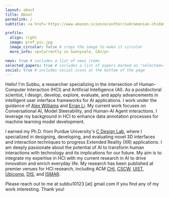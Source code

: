```yaml
---
layout: about
title: About
permalink: /
subtitle: <a href='https://www.amazon.science/author/subramanian-chidambaram'>Postdoctoral Scientist</a>; <a href='https://aws.amazon.com/ai/machine-learning/'>Amazon Web Services AI</a>.

profile:
  align: right
  image: prof_pic.jpg
  image_circular: false # crops the image to make it circular
  more_info: <p>Currently in Sunnyvale, CA</p>

news: true # includes a list of news items
selected_papers: true # includes a list of papers marked as "selected={true}"
social: true # includes social icons at the bottom of the page
---
```


Hello! I'm Subbu, a researcher specializing in the intersection of Human-Computer Interaction (HCI) and Artificial Intelligence (AI). As a postdoctoral scientist, I design, develop, explore, evaluate, and apply advancements in intelligent user interface frameworks for AI applications. I work under the guidance of [Alex Williams](https://acwio.github.io/) and [Erran Li](https://www.cs.columbia.edu/~lierranli/). My current work focuses on Conversational AI, Model Steerability, and Human-AI Agent interactions. I leverage my background in HCI to enhance data annotation processes for machine learning model development.

I earned my Ph.D. from Purdue University's [C Design Lab](https://engineering.purdue.edu/cdesign/wp/), where I specialized in designing, developing, and evaluating novel 3D interfaces and interaction techniques to progress Extended Reality (XR) applications. I am deeply passionate about the potential of AI to transform human interactions with technology and its implications for our future. My aim is to integrate my expertise in HCI with my current research in AI to drive innovation and enrich everyday life. 
My research has been published at premier venues for HCI research, including ACM [CHI](https://chi2022.acm.org/), [CSCW](https://cscw.acm.org/2022/), [UIST](https://uist.acm.org/uist2022/), [Ubicomp](https://www.ubicomp.org/ubicomp2021/), [DIS](https://dis.acm.org/2022/), and [ISMAR](https://www.ismar.net/). 

Please reach out to me at subbu10123 [at] gmail.com if you find any of my work interesting. Thank you!
<!-- <mark><b>I'm on the job market!</b></mark> I'm looking for industry roles that allow me to leverage my science background to address problems related to Human-AI interaction in practice. Please reach out to me at subbu10123 [at] gmail.com. Thank you! -->


<!-- In addition, you can find more about my philosophy for research on the “<a href="./about_me.html">About me</a>” page. -->
			


<!-- Write your biography here. Tell the world about yourself. Link to your favorite [subreddit](http://reddit.com). You can put a picture in, too. The code is already in, just name your picture `prof_pic.jpg` and put it in the `img/` folder.

Put your address / P.O. box / other info right below your picture. You can also disable any of these elements by editing `profile` property of the YAML header of your `_pages/about.md`. Edit `_bibliography/papers.bib` and Jekyll will render your [publications page](/al-folio/publications/) automatically.

Link to your social media connections, too. This theme is set up to use [Font Awesome icons](https://fontawesome.com/) and [Academicons](https://jpswalsh.github.io/academicons/), like the ones below. Add your Facebook, Twitter, LinkedIn, Google Scholar, or just disable all of them. -->
